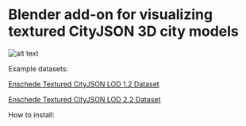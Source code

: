 # Blender add-on for visualizing textured CityJSON 3D city models

![alt text](blender.png)

Example datasets:

[Enschede Textured CityJSON LOD 1.2 Dataset](https://drive.usercontent.google.com/download?id=1HIomrzAQiEE0HgpGLyZ2UbNrG80UVYRA)

[Enschede Textured CityJSON LOD 2.2 Dataset](https://drive.usercontent.google.com/download?id=1OY5vqxYPPgQzs0H7ISwHZxJY841BE98u)

How to install:

